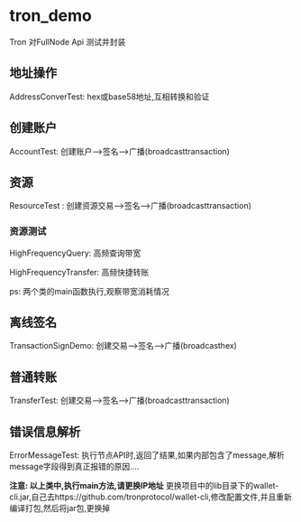 # tron_demo
Tron 对FullNode Api 测试并封装

## 地址操作
AddressConverTest: hex或base58地址,互相转换和验证

## 创建账户
AccountTest: 创建账户-->签名-->广播(broadcasttransaction)

## 资源
ResourceTest : 创建资源交易-->签名-->广播(broadcasttransaction)
### 资源测试
HighFrequencyQuery: 高频查询带宽  

HighFrequencyTransfer: 高频快捷转账  

ps: 两个类的main函数执行,观察带宽消耗情况

## 离线签名
TransactionSignDemo: 创建交易-->签名-->广播(broadcasthex)

## 普通转账
TransferTest: 创建交易-->签名-->广播(broadcasttransaction)

## 错误信息解析
ErrorMessageTest: 执行节点API时,返回了结果,如果内部包含了message,解析message字段得到真正报错的原因....

__注意: 以上类中,执行main方法,请更换IP地址__
更换项目中的lib目录下的wallet-cli.jar,自己去https://github.com/tronprotocol/wallet-cli,修改配置文件,并且重新编译打包,然后将jar包,更换掉
